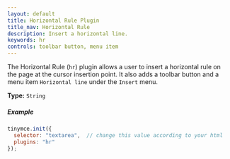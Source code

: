 ```yaml
---
layout: default
title: Horizontal Rule Plugin
title_nav: Horizontal Rule
description: Insert a horizontal line.
keywords: hr
controls: toolbar button, menu item
---
```


The Horizontal Rule (`hr`) plugin allows a user to insert a horizontal rule on the page at the cursor insertion point. It also adds a toolbar button and a menu item `Horizontal line` under the `Insert` menu.

**Type:** `String`

##### Example

```js
tinymce.init({
  selector: "textarea",  // change this value according to your html
  plugins: "hr"
});
```
